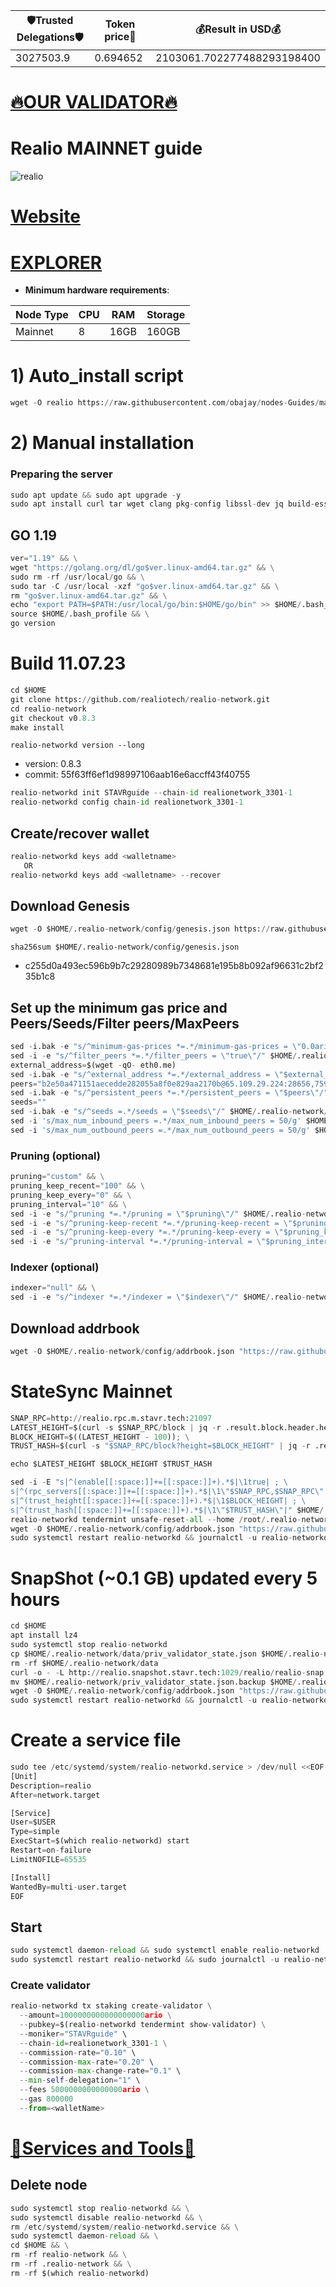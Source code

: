 <!-- START_TABLE -->
| 🛡Trusted Delegations🛡 | Token price🧲 | 💰Result in USD💰 |
|-------------|---------|---------------|
| 3027503.9 | 0.694652 | 2103061.702277488293198400 |

<!-- END_TABLE -->





[🔥OUR VALIDATOR🔥](https://restake.app/realio/realiovaloper1n99gv9edgtvktcpxld6x9cp6zvq7e28mzjwwg4)
=

# Realio MAINNET guide
![realio](https://user-images.githubusercontent.com/44331529/194716535-b96b71ad-b191-4c28-a112-1e71e0859e0a.png)

[Website](https://www.realio.fund/)
=
[EXPLORER](https://explorer.stavr.tech/Realio-Mainnet/staking)
=

- **Minimum hardware requirements**:

| Node Type |CPU | RAM  | Storage  | 
|-----------|----|------|----------|
| Mainnet   |   8| 16GB | 160GB    |


# 1) Auto_install script
```python
wget -O realio https://raw.githubusercontent.com/obajay/nodes-Guides/main/Projects/Realio/realio && chmod +x realio && ./realio
```

# 2) Manual installation

### Preparing the server

```python
sudo apt update && sudo apt upgrade -y
sudo apt install curl tar wget clang pkg-config libssl-dev jq build-essential bsdmainutils git make ncdu gcc git jq chrony liblz4-tool -y
```

## GO 1.19
```python
ver="1.19" && \
wget "https://golang.org/dl/go$ver.linux-amd64.tar.gz" && \
sudo rm -rf /usr/local/go && \
sudo tar -C /usr/local -xzf "go$ver.linux-amd64.tar.gz" && \
rm "go$ver.linux-amd64.tar.gz" && \
echo "export PATH=$PATH:/usr/local/go/bin:$HOME/go/bin" >> $HOME/.bash_profile && \
source $HOME/.bash_profile && \
go version
```

# Build 11.07.23
```python
cd $HOME
git clone https://github.com/realiotech/realio-network.git
cd realio-network
git checkout v0.8.3
make install
```
`realio-networkd version --long`
- version: 0.8.3
- commit: 55f63ff6ef1d98997106aab16e6accff43f40755

```python
realio-networkd init STAVRguide --chain-id realionetwork_3301-1
realio-networkd config chain-id realionetwork_3301-1
```    

## Create/recover wallet
```python
realio-networkd keys add <walletname>
   OR
realio-networkd keys add <walletname> --recover
```

## Download Genesis

```python
wget -O $HOME/.realio-network/config/genesis.json https://raw.githubusercontent.com/obajay/nodes-Guides/main/Projects/Realio/genesis.json
```
`sha256sum $HOME/.realio-network/config/genesis.json`
+ c255d0a493ec596b9b7c29280989b7348681e195b8b092af96631c2bf235b1c8

## Set up the minimum gas price and Peers/Seeds/Filter peers/MaxPeers
```python
sed -i.bak -e "s/^minimum-gas-prices *=.*/minimum-gas-prices = \"0.0ario\"/" $HOME/.realio-network/config/app.toml
sed -i -e "s/^filter_peers *=.*/filter_peers = \"true\"/" $HOME/.realio-network/config/config.toml
external_address=$(wget -qO- eth0.me) 
sed -i.bak -e "s/^external_address *=.*/external_address = \"$external_address:26656\"/" $HOME/.realio-network/config/config.toml
peers="b2e50a471151aecedde282055a8f0e829aa2170b@65.109.29.224:28656,759b796d1f7c8c8362b525aaad2531591762723a@88.198.32.17:46656,5d2c9ea486a09700435ee1c0ba5291f8f1078c96@10.233.89.226:26656,4361e0e3f73ece1e6fcb9f603f0ba4ccd8ae957b@142.132.202.50:39656,9521958ef1eea934bba7f28376b7341e4dbb5f36@65.109.104.118:60856,00b261d9c9b845ce42964a3a3f6c68173875e981@65.109.28.177:30656,2c832dcd9e41d988fadf8d1af8d95640ce009398@realio.sergo.dev:12263,2e594b4782b7273ebebe47351885842c85abe8f5@65.108.229.93:32656,704eb376ec58ce6b4d1df7dfd7f0be7e79d5f200@5.9.147.22:23656,271f194229b4ee9be89777daa3ef8201553865cc@mainnet-realio.konsortech.xyz:35656,6e148794b697c64f54956ff18ca3d22fc9d95c96@148.113.6.169:30656,4a98ef79d9c80016766e247b10afe46f4cdb9892@95.216.114.212:18656,a09acd01e40c94b58cb9109fa74ce53c2220fd26@161.97.182.71:46656,cd9d9af6b7a99af3c5c920f7a054d37e297222e4@65.108.224.156:13656,daea809589ac871c6c9f450ca1cdfd5ab2320e06@57.128.110.81:26656,b09d477f5b59e5e99632ad3a8a11806381efa46f@realio.peers.stavr.tech:21096,e9cfaccc92b425fc48f2671ae9fab25c3d25926c@142.132.194.157:26557,d99c807a58f876684618af016409a09186065851@173.249.59.70:32656"
sed -i.bak -e "s/^persistent_peers *=.*/persistent_peers = \"$peers\"/" $HOME/.realio-network/config/config.toml
seeds=""
sed -i.bak -e "s/^seeds =.*/seeds = \"$seeds\"/" $HOME/.realio-network/config/config.toml
sed -i 's/max_num_inbound_peers =.*/max_num_inbound_peers = 50/g' $HOME/.realio-network/config/config.toml
sed -i 's/max_num_outbound_peers =.*/max_num_outbound_peers = 50/g' $HOME/.realio-network/config/config.toml

```
### Pruning (optional)
```python
pruning="custom" && \
pruning_keep_recent="100" && \
pruning_keep_every="0" && \
pruning_interval="10" && \
sed -i -e "s/^pruning *=.*/pruning = \"$pruning\"/" $HOME/.realio-network/config/app.toml && \
sed -i -e "s/^pruning-keep-recent *=.*/pruning-keep-recent = \"$pruning_keep_recent\"/" $HOME/.realio-network/config/app.toml && \
sed -i -e "s/^pruning-keep-every *=.*/pruning-keep-every = \"$pruning_keep_every\"/" $HOME/.realio-network/config/app.toml && \
sed -i -e "s/^pruning-interval *=.*/pruning-interval = \"$pruning_interval\"/" $HOME/.realio-network/config/app.toml
```
### Indexer (optional) 
```python
indexer="null" && \
sed -i -e "s/^indexer *=.*/indexer = \"$indexer\"/" $HOME/.realio-network/config/config.toml
```
## Download addrbook
```python
wget -O $HOME/.realio-network/config/addrbook.json "https://raw.githubusercontent.com/obajay/nodes-Guides/main/Realio/addrbook.json"
```

# StateSync Mainnet
```python
SNAP_RPC=http://realio.rpc.m.stavr.tech:21097
LATEST_HEIGHT=$(curl -s $SNAP_RPC/block | jq -r .result.block.header.height); \
BLOCK_HEIGHT=$((LATEST_HEIGHT - 100)); \
TRUST_HASH=$(curl -s "$SNAP_RPC/block?height=$BLOCK_HEIGHT" | jq -r .result.block_id.hash)

echo $LATEST_HEIGHT $BLOCK_HEIGHT $TRUST_HASH

sed -i -E "s|^(enable[[:space:]]+=[[:space:]]+).*$|\1true| ; \
s|^(rpc_servers[[:space:]]+=[[:space:]]+).*$|\1\"$SNAP_RPC,$SNAP_RPC\"| ; \
s|^(trust_height[[:space:]]+=[[:space:]]+).*$|\1$BLOCK_HEIGHT| ; \
s|^(trust_hash[[:space:]]+=[[:space:]]+).*$|\1\"$TRUST_HASH\"|" $HOME/.realio-network/config/config.toml
realio-networkd tendermint unsafe-reset-all --home /root/.realio-network
wget -O $HOME/.realio-network/config/addrbook.json "https://raw.githubusercontent.com/obajay/nodes-Guides/main/Projects/Realio/addrbook.json"
sudo systemctl restart realio-networkd && journalctl -u realio-networkd -f -o cat
```
# SnapShot (~0.1 GB) updated every 5 hours
```python
cd $HOME
apt install lz4
sudo systemctl stop realio-networkd
cp $HOME/.realio-network/data/priv_validator_state.json $HOME/.realio-network/priv_validator_state.json.backup
rm -rf $HOME/.realio-network/data
curl -o - -L http://realio.snapshot.stavr.tech:1029/realio/realio-snap.tar.lz4 | lz4 -c -d - | tar -x -C $HOME/.realio-network --strip-components 2
mv $HOME/.realio-network/priv_validator_state.json.backup $HOME/.realio-network/data/priv_validator_state.json
wget -O $HOME/.realio-network/config/addrbook.json "https://raw.githubusercontent.com/obajay/nodes-Guides/main/Projects/Realio/addrbook.json"
sudo systemctl restart realio-networkd && journalctl -u realio-networkd -f -o cat
```


# Create a service file
```python
sudo tee /etc/systemd/system/realio-networkd.service > /dev/null <<EOF
[Unit]
Description=realio
After=network.target

[Service]
User=$USER
Type=simple
ExecStart=$(which realio-networkd) start
Restart=on-failure
LimitNOFILE=65535

[Install]
WantedBy=multi-user.target
EOF
```

## Start
```python
sudo systemctl daemon-reload && sudo systemctl enable realio-networkd
sudo systemctl restart realio-networkd && sudo journalctl -u realio-networkd -f -o cat
```

### Create validator
```python
realio-networkd tx staking create-validator \
  --amount=1000000000000000000ario \
  --pubkey=$(realio-networkd tendermint show-validator) \
  --moniker="STAVRguide" \
  --chain-id=realionetwork_3301-1 \
  --commission-rate="0.10" \
  --commission-max-rate="0.20" \
  --commission-max-change-rate="0.1" \
  --min-self-delegation="1" \
  --fees 5000000000000000ario \
  --gas 800000
  --from=<walletName>
```
[🧩Services and Tools🧩](https://github.com/obajay/StateSync-snapshots/tree/main/Projects/Realio)
=

## Delete node
```python
sudo systemctl stop realio-networkd && \
sudo systemctl disable realio-networkd && \
rm /etc/systemd/system/realio-networkd.service && \
sudo systemctl daemon-reload && \
cd $HOME && \
rm -rf realio-network && \
rm -rf .realio-network && \
rm -rf $(which realio-networkd)
```

